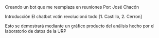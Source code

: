 Creando un bot que me reemplaza en reuniones
Por: José Chacón 

Introducción
El chatbot votin revolucionó todo [1. Castillo, 2. Cerron]

Esto se demostrará mediante un gráfico producto del análisis hecho por el laboratorio de datos de la URP